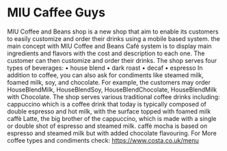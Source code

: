 # MIU Caffee Guys
 MIU Coffee and Beans shop is a new shop that aim to enable its customers to easily customize and order their drinks using a mobile based system. the main concept with MIU Coffee and Beans Café system is to display main ingredients and flavors with the cost and description to each one. The customer can then customize and order their drinks. The shop serves four types of beverages:
 • house blend 
 • dark roast 
 • decaf 
 • espresso 
 In addition to coffee, you can also ask for condiments like steamed milk, foamed milk, soy, and chocolate.
For example, the customers may order HouseBlendMilk, HouseBlendSoy, HouseBlendChocolate, HouseBlendMilk with Chocolate.
The shop serves various traditional coffee drinks including:
cappuccino which is a coffee drink that today is typically composed of double espresso and
hot milk, with the surface topped with foamed milk
caffè Latte, the big brother of the cappuccino, which is made with a single or double shot of
espresso and steamed milk.
caffè mocha is based on espresso and steamed milk but with added chocolate flavouring.
For More coffee types and condiments check: https://www.costa.co.uk/menu
